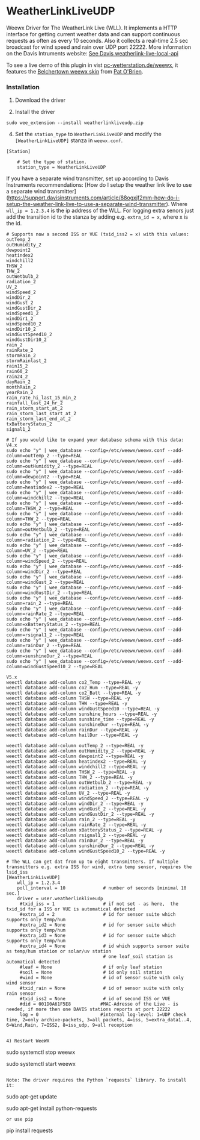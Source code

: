 # WeatherLinkLiveUDP
Weewx Driver for The WeatherLink Live (WLL). It implements a HTTP interface for getting current weather data and can support continuous requests as often as every 10 seconds.
Also it collects a real-time 2.5 sec broadcast for wind speed and rain over UDP port 22222.
More information on the Davis Intruments website: [See Davis weatherlink-live-local-api](https://weatherlink.github.io/weatherlink-live-local-api/)

To see a live demo of this plugin in vist [pc-wetterstation.de/weewx](https://www.pc-wetterstation.de/wetter/weewx), it features the [Belchertown weewx skin](https://github.com/poblabs/weewx-belchertown#belchertown-weewx-skin) from [Pat O'Brien](https://github.com/poblabs).

### Installation


1) Download the driver


2) Install the driver

```
sudo wee_extension --install weatherlinkliveudp.zip
``` 

4) Set the `station_type` to `WeatherLinkLiveUDP` and modify the `[WeatherLinkLiveUDP]` stanza in `weewx.conf`.
```
[Station]

    # Set the type of station.
    station_type = WeatherLinkLiveUDP
```
If you have a separate wind transmitter, set up according to Davis Instruments recommendations: 
[How do I setup the weather link live to use a separate wind transmitter]
(https://support.davisinstruments.com/article/88ogxjf2mm-how-do-i-setup-the-weather-link-live-to-use-a-separate-wind-transmitter).
Where `wll_ip = 1.2.3.4` is the ip address of the WLL.
For logging extra senors just add the transition id to the stanza by adding e.g. `extra_id = x`, 
where x is the id. 

```
# Supports now a second ISS or VUE (txid_iss2 = x) with this values:
outTemp_2
outHumidity_2
dewpoint2
heatindex2
windchill2
THSW_2
THW_2
outWetbulb_2
radiation_2
UV_2
windSpeed_2
windDir_2
windGust_2
windGustDir_2
windSpeed1_2
windDir1_2
windSpeed10_2
windDir10_2
windGustSpeed10_2
windGustDir10_2
rain_2
rainRate_2
stormRain_2
stormRainlast_2
rain15_2
rain60_2
rain24_2
dayRain_2
monthRain_2
yearRain_2
rain_rate_hi_last_15_min_2
rainfall_last_24_hr_2
rain_storm_start_at_2
rain_storm_last_start_at_2
rain_storm_last_end_at_2
txBatteryStatus_2
signal1_2
```

```
# If you would like to expand your database schema with this data:
V4.x
sudo echo "y" | wee_database --config=/etc/weewx/weewx.conf --add-column=outTemp_2 --type=REAL
sudo echo "y" | wee_database --config=/etc/weewx/weewx.conf --add-column=outHumidity_2 --type=REAL
sudo echo "y" | wee_database --config=/etc/weewx/weewx.conf --add-column=dewpoint2 --type=REAL
sudo echo "y" | wee_database --config=/etc/weewx/weewx.conf --add-column=heatindex2 --type=REAL
sudo echo "y" | wee_database --config=/etc/weewx/weewx.conf --add-column=windchill2 --type=REAL
sudo echo "y" | wee_database --config=/etc/weewx/weewx.conf --add-column=THSW_2 --type=REAL
sudo echo "y" | wee_database --config=/etc/weewx/weewx.conf --add-column=THW_2 --type=REAL
sudo echo "y" | wee_database --config=/etc/weewx/weewx.conf --add-column=outWetbulb_2 --type=REAL
sudo echo "y" | wee_database --config=/etc/weewx/weewx.conf --add-column=radiation_2 --type=REAL
sudo echo "y" | wee_database --config=/etc/weewx/weewx.conf --add-column=UV_2 --type=REAL
sudo echo "y" | wee_database --config=/etc/weewx/weewx.conf --add-column=windSpeed_2 --type=REAL
sudo echo "y" | wee_database --config=/etc/weewx/weewx.conf --add-column=windDir_2 --type=REAL
sudo echo "y" | wee_database --config=/etc/weewx/weewx.conf --add-column=windGust_2 --type=REAL
sudo echo "y" | wee_database --config=/etc/weewx/weewx.conf --add-column=windGustDir_2 --type=REAL
sudo echo "y" | wee_database --config=/etc/weewx/weewx.conf --add-column=rain_2 --type=REAL
sudo echo "y" | wee_database --config=/etc/weewx/weewx.conf --add-column=rainRate_2 --type=REAL
sudo echo "y" | wee_database --config=/etc/weewx/weewx.conf --add-column=xBatteryStatus_2 --type=REAL
sudo echo "y" | wee_database --config=/etc/weewx/weewx.conf --add-column=rsignal1_2 --type=REAL
sudo echo "y" | wee_database --config=/etc/weewx/weewx.conf --add-column=rainDur_2 --type=REAL
sudo echo "y" | wee_database --config=/etc/weewx/weewx.conf --add-column=sunshineDur_2 --type=REAL
sudo echo "y" | wee_database --config=/etc/weewx/weewx.conf --add-column=windGustSpeed10_2 --type=REAL

V5.x
weectl database add-column co2_Temp --type=REAL -y
weectl database add-column co2_Hum --type=REAL -y
weectl database add-column co2_Batt --type=REAL -y
weectl database add-column THSW --type=REAL -y
weectl database add-column THW --type=REAL -y
weectl database add-column windGustSpeed10 --type=REAL -y
weectl database add-column sunshine_hours --type=REAL -y
weectl database add-column sunshine_time --type=REAL -y
weectl database add-column sunshineDur --type=REAL -y
weectl database add-column rainDur --type=REAL -y
weectl database add-column hailDur --type=REAL -y

weectl database add-column outTemp_2 --type=REAL -y
weectl database add-column outHumidity_2 --type=REAL -y
weectl database add-column dewpoint2 --type=REAL -y
weectl database add-column heatindex2 --type=REAL -y
weectl database add-column windchill2 --type=REAL -y
weectl database add-column THSW_2 --type=REAL -y
weectl database add-column THW_2 --type=REAL -y
weectl database add-column outWetbulb_2 --type=REAL -y
weectl database add-column radiation_2 --type=REAL -y
weectl database add-column UV_2 --type=REAL -y
weectl database add-column windSpeed_2 --type=REAL -y
weectl database add-column windDir_2 --type=REAL -y
weectl database add-column windGust_2 --type=REAL -y
weectl database add-column windGustDir_2 --type=REAL -y
weectl database add-column rain_2 --type=REAL -y
weectl database add-column rainRate_2 --type=REAL -y
weectl database add-column xBatteryStatus_2 --type=REAL -y
weectl database add-column rsignal1_2 --type=REAL -y
weectl database add-column rainDur_2 --type=REAL -y
weectl database add-column sunshineDur_2 --type=REAL -y
weectl database add-column windGustSpeed10_2 --type=REAL -y
```
```
# The WLL can get dat from up to eight transmitters. If multiple transmitters e.g. extra ISS for wind, extra temp sensor, requires the lsid_iss
[WeatherLinkLiveUDP]
    wll_ip = 1.2.3.4
    poll_interval = 10              # number of seconds [minimal 10 sec.]
    driver = user.weatherlinkliveudp
     #txid_iss = 1                  # if not set - as here,  the txid_id for a ISS or VUE is automatical detected 
     #extra_id = 2                  # id for sensor suite which supports only temp/hum
     #extra_id2 = None              # id for sensor suite which supports only temp/hum
     #extra_id3 = None              # id for sensor suite which supports only temp/hum
     #extra_id4 = None              # id which supports sensor suite as temp/hum station or solar/uv station
                                    # one leaf_soil station is automatical detected
     #leaf = None                   # if only leaf station
     #soil = None                   # id only soil station
     #wind = None                   # id of sensor suite with only wind sensor
     #txid_rain = None              # id of sensor suite with only rain sensor
     #txid_iss2 = None              # id of second ISS or VUE
     #did = 001D0A61F5E8           #MAC-Adresse of the Live - is needed, if more then one DAVIS stations reports at port 22222
     log = 0                       #internal log-level: 1=UDP check time, 2=only archive-packets, 3=all packets, 4=iss, 5=extra_data1..4, 6=Wind,Rain, 7=ISS2, 8=iss_udp, 9=all reception


4) Restart WeeWX

```
sudo systemctl stop weewx

sudo systemctl start weewx
```

Note: The driver requires the Python `requests` library. To install it:

```
sudo apt-get update 

sudo apt-get install python-requests
```
or use pip
```
pip install requests
```
